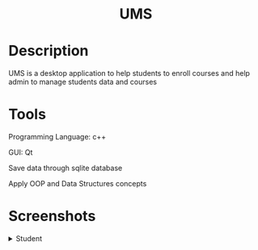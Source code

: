 <h1 align="center">UMS</h1>


<h1>Description</h1>
<p align="left">UMS is a desktop application to help students to enroll courses and help admin to manage students data and courses</p>


<h1>Tools</h1>
<p>Programming Language: c++</p>
<p>GUI: Qt</p>
<p>Save data through sqlite database</p>
<p>Apply OOP and Data Structures concepts</p>


<h1>Screenshots</h1>
<details>
  <summary>Student</summary>
    <ol>
        <h2 align="center">Login</h2>
        <img src="https://raw.githubusercontent.com/AhmedEsmail8/UMS/main/screen%20shots/Login.png"/>
  </ol>
  
  <ol>
    <h2 align="center">Student Home</h2>
        <img src="https://github.com/AhmedEsmail8/UMS/blob/main/screen%20shots/Student_Home.png?raw=true"/>
  </ol>
      
      <ul>
        <div>
        <h2 align="center">Student Home</h2>
        <img src="https://github.com/AhmedEsmail8/UMS/blob/main/screen%20shots/Student_Home.png?raw=true"/>
        </div>
      </ul>
      <h2 align="center">Current Courses</h2>
      <img src="https://github.com/AhmedEsmail8/UMS/blob/main/screen%20shots/Current_Courses.png?raw=true">
    
      <h2 align="center">Finished Courses</h2>
      <img src="https://github.com/AhmedEsmail8/UMS/blob/main/screen%20shots/Finished_Courses.png?raw=true"/>
    
    <h2 align="center">Register Course</h2>
  </ol>
</details>



